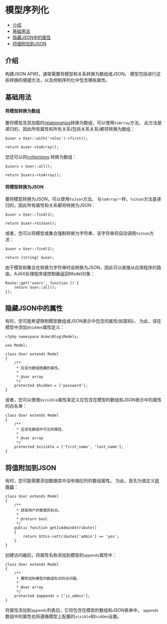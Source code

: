 # 模型序列化

- [介绍](#introduction)
- [基础用法](#basic-usage)
- [隐藏JSON中的属性](#hiding-attributes-from-json)
- [将值附加到JSON](#appending-values-to-json)

<a name="introduction"></a>
## 介绍

构建JSON API时，通常需要将模型和关系转换为数组或JSON。 模型包括进行这些转换的便捷方法，以及控制序列化中包含哪些属性。

<a name="basic-usage"></a>
## 基础用法

#### 将模型转换为数组

要将模型及其加载的[relationships](database-relations.md)转换为数组，可以使用`toArray`方法。 此方法是递归的，因此所有属性和所有关系(包括关系关系)都将转换为数组：

    $user = User::with('roles')->first();

    return $user->toArray();

您还可以将[collections](database-collections.md) 转换为数组：

    $users = User::all();

    return $users->toArray();

#### 将模型转换为JSON

要将模型转换为JSON，可以使用`toJson`方法。 与`toArray`一样，`toJson`方法是递归的，因此所有属性和关系都将转换为JSON：

    $user = User::find(1);

    return $user->toJson();

或者，您可以将模型或集合强制转换为字符串，该字符串将自动调用`toJson`方法：

    $user = User::find(1);

    return (string) $user;

由于模型和集合在转换为字符串时会转换为JSON，因此可以直接从应用程序的路由，AJAX处理程序或控制器返回Model对象：

    Route::get('users', function () {
        return User::all();
    });

<a name="hiding-attributes-from-json"></a>
## 隐藏JSON中的属性

有时，您可能希望限制模型数组或JSON表示中包含的属性(如密码)。 为此，请在模型中添加`$hidden`属性定义：

    <?php namespace Acme\Blog\Models;

    use Model;

    class User extends Model
    {
        /**
         * 应该为数组隐藏的属性。
         *
         * @var array
         */
        protected $hidden = ['password'];
    }

或者，您可以使用`$visible`属性来定义应包含在模型的数组和JSON表示中的属性的白名单：

    class User extends Model
    {
        /**
         * 应该在数组中可见的属性。
         *
         * @var array
         */
        protected $visible = ['first_name', 'last_name'];
    }

<a name="appending-values-to-json"></a>
## 将值附加到JSON

有时，您可能需要添加数据库中没有相应列的数组属性。 为此，首先为值定义[转换器](database-mutators.md)：

    class User extends Model
    {
        /**
         * 获取用户的管理员标志。
         *
         * @return bool
         */
        public function getIsAdminAttribute()
        {
            return $this->attributes['admin'] == 'yes';
        }
    }

创建访问器后，将属性名称添加到模型的`appends`属性中：

    class User extends Model
    {
        /**
         * 要附加到模型的数组形式的访问器。
         *
         * @var array
         */
        protected $appends = ['is_admin'];
    }

将属性添加到`appends`列表后，它将包含在模型的数组和JSON表单中。 `appends`数组中的属性也将遵循模型上配置的`visible`和`hidden`设置。

